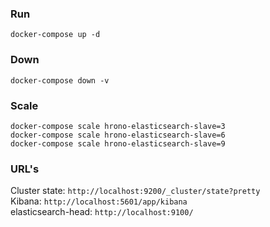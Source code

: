 ### Run
```
docker-compose up -d
```

### Down
```
docker-compose down -v
```

### Scale
```
docker-compose scale hrono-elasticsearch-slave=3
docker-compose scale hrono-elasticsearch-slave=6
docker-compose scale hrono-elasticsearch-slave=9
```

### URL's
Cluster state: `http://localhost:9200/_cluster/state?pretty`  
Kibana: `http://localhost:5601/app/kibana`  
elasticsearch-head: `http://localhost:9100/`